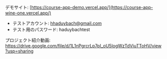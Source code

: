 デモサイト: [https://course-app-demo.vercel.app/](https://course-app-wine-one.vercel.app/)

- テストアカウント: hhaduybach@gmail.com
- テスト用のパスワード: haduybachtest

プロジェクト紹介動画: https://drive.google.com/file/d/1L1nPgrcrLp7pI_oU5logWzTdViuTToHV/view?usp=sharing
